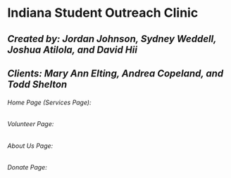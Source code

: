 # **Indiana Student Outreach Clinic**

## ***Created by: Jordan Johnson, Sydney Weddell, Joshua Atilola, and David Hii***

## ***Clients: Mary Ann Elting, Andrea Copeland, and Todd Shelton***

###### Home Page (Services Page):

###### Volunteer Page:

###### About Us Page:

###### Donate Page:

